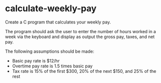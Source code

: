 # calculate-weekly-pay

Create a C program that calculates your weekly pay.

The program should ask the user to enter the number of hours worked in a week via the keyboard and display as output the gross pay, taxes, and net pay.

The following assumptions should be made:

- Basic pay rate is $12/hr
- Overtime pay rate is 1.5 times basic pay
- Tax rate is 15% of the first $300, 20% of the next $150, and 25% of the rest
